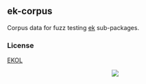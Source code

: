 ## ek-corpus

Corpus data for fuzz testing [ek](https://github.com/essentialkaos/ek) sub-packages.

### License

[EKOL](https://essentialkaos.com/ekol)

<p align="center"><a href="https://essentialkaos.com"><img src="https://gh.kaos.st/ekgh.svg"/></a></p>
